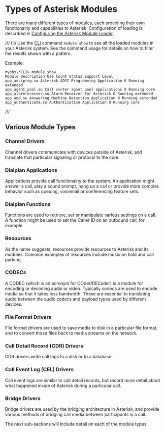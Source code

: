 # Types of Asterisk Modules

There are many different types of modules, each providing their own functionality and capabilities to Asterisk. Configuration of loading is described in [Configuring the Asterisk Module Loader](/Configuration/Core-Configuration/Configuring-the-Asterisk-Module-Loader).

/// tip
Use the [CLI](/Operation/Asterisk-Command-Line-Interface) command `module show` to see all the loaded modules in your Asterisk system. See the command usage for details on how to filter the results shown with a pattern.

Example:
```
mypbx\*CLI> module show 
Module Description Use Count Status Support Level
app_adsiprog.so Asterisk ADSI Programming Application 0 Running extended
app_agent_pool.so Call center agent pool applications 0 Running core
app_alarmreceiver.so Alarm Receiver for Asterisk 0 Running extended
app_amd.so Answering Machine Detection Application 0 Running extended
app_authenticate.so Authentication Application 0 Running core  
```
///

## Various Module Types

### Channel Drivers

Channel drivers communicate with devices outside of Asterisk, and translate that particular signaling or protocol to the core.

### Dialplan Applications

Applications provide call functionality to the system. An application might answer a call, play a sound prompt, hang up a call or provide more complex behavior such as queuing, voicemail or conferencing feature sets.

### Dialplan Functions

Functions are used to retrieve, set or manipulate various settings on a call. A function might be used to set the Caller ID on an outbound call, for example.

### Resources

As the name suggests, resources provide resources to Asterisk and its modules. Common examples of resources include music on hold and call parking.

### CODECs

A CODEC (which is an acronym for COder/DECoder) is a module for encoding or decoding audio or video. Typically codecs are used to encode media so that it takes less bandwidth. These are essential to translating audio between the audio codecs and payload types used by different devices.

### File Format Drivers

File format drivers are used to save media to disk in a particular file format, and to convert those files back to media streams on the network.

### Call Detail Record (CDR) Drivers

CDR drivers write call logs to a disk or to a database.

### Call Event Log (CEL) Drivers

Call event logs are similar to call detail records, but record more detail about what happened inside of Asterisk during a particular call.

### Bridge Drivers

Bridge drivers are used by the bridging architecture in Asterisk, and provide various methods of bridging call media between participants in a call.

The next sub-sections will include detail on each of the module types.
